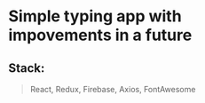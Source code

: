 # Simple typing app with impovements in a future
## Stack: 
> React, Redux, Firebase, Axios, FontAwesome
